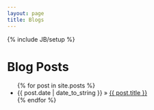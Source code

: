 ```yaml
---
layout: page
title: Blogs
---
```

{% include JB/setup %}

<div id="home">
  <h1>Blog Posts</h1>
  <ul class="posts">
    {% for post in site.posts %}
      <li><span>{{ post.date | date_to_string }}</span> &raquo; <a href="{{ post.url }}">{{ post.title }}<!-- : {{ post.tagline }} --></a></li>
    {% endfor %}
  </ul>
</div>
